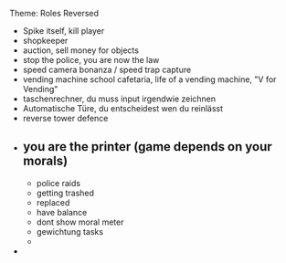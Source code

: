 Theme: Roles Reversed

- Spike itself, kill player
- shopkeeper
- auction, sell money for objects
- stop the police, you are now the law
- speed camera bonanza / speed trap capture
- vending machine school cafetaria, life of a vending machine, "V for Vending"
- taschenrechner, du muss input irgendwie zeichnen
- Automatische Türe, du entscheidest wen du reinlässt
- reverse tower defence
- ## you are the printer (game depends on your morals)
  - police raids
  - getting trashed
  - replaced
  - have balance
  - dont show moral meter
  - gewichtung tasks
  - 
- 